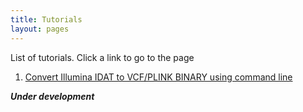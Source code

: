 ```yaml
---
title: Tutorials
layout: pages
---
```


List of tutorials. Click a link to go to the page

1. [Convert Illumina IDAT to VCF/PLINK BINARY using command line](./_tutorials/convert-idat-to-vcf.md)


***Under development***

